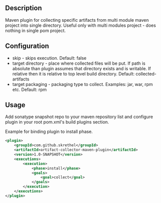 ## Description

Maven plugin for collecting specific artifacts from multi module maven project into single directory.
Useful only with multi modules project - does nothing in single pom project.

## Configuration
* skip - skips execution.
  Default: false
* target directory - place where collected files will be put. If path is absolute than plugin assumes that
  directory exists and is writable. If relative then it is relative to top level build directory.
  Default: collected-artifacts
* target packaging - packaging type to collect. Examples: jar, war, rpm etc.
  Default: rpm

## Usage
Add sonatype snapshot repo to your maven repository list and configure plugin in your root pom.xml's build plugins section.

Example for binding plugin to install phase.

``` xml
<plugin>
	<groupId>com.github.skrethel</groupId>
	<artifactId>artifact-collector-maven-plugin</artifactId>
	<version>1.0-SNAPSHOT</version>
	<executions>
		<execution>
			<phase>install</phase>
			<goals>
				<goal>collect</goal>
			</goals>
		</execution>
	</executions>
</plugin>
```